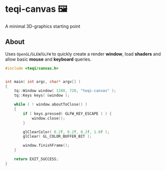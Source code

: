 # teqi-canvas 🖼️
A minimal 3D-graphics starting point

## About
Uses `OpenGL`/`GLEW`/`GLFW` to quickly create a render **window**, load **shaders** and allow basic **mouse** and **keyboard** queries.


```cpp
#include <teqi/canvas.h>


int main( int argc, char* argv[] )
{
    tq::Window window( 1280, 720, "teqi-canvas" );
    tq::Keys keys( &window );

    while ( ! window.aboutToClose() )
    {
        if ( keys.pressed( GLFW_KEY_ESCAPE ) ) {
            window.close();
        }

        glClearColor( 0.2f, 0.2f, 0.2f, 1.0f );
        glClear( GL_COLOR_BUFFER_BIT );

        window.finishFrame();
    }

    return EXIT_SUCCESS;
}
```
